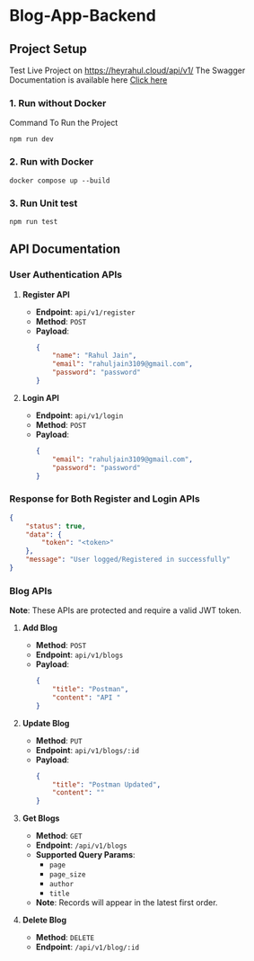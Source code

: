 # Blog-App-Backend

## Project Setup

Test Live Project on https://heyrahul.cloud/api/v1/
The Swagger Documentation is available here [Click here](https://heyrahul.cloud/docs/)

### 1. Run without Docker

Command To Run the Project
```
npm run dev
```

### 2. Run with Docker
```
docker compose up --build 
```

### 3. Run Unit test
```
npm run test
```

## API Documentation

### User Authentication APIs

1. **Register API**
   - **Endpoint**: `api/v1/register`
   - **Method**: `POST`
   - **Payload**:
     ```json
     {
         "name": "Rahul Jain",
         "email": "rahuljain3109@gmail.com",
         "password": "password"
     }
     ```

2. **Login API**
   - **Endpoint**: `api/v1/login`
   - **Method**: `POST`
   - **Payload**:
     ```json
     {
         "email": "rahuljain3109@gmail.com",
         "password": "password"
     }
     ```

### Response for Both Register and Login APIs
```json
{
    "status": true,
    "data": {
        "token": "<token>"
    },
    "message": "User logged/Registered in successfully"
}
```

### Blog APIs

**Note**: These APIs are protected and require a valid JWT token.

1. **Add Blog**
   - **Method**: `POST`
   - **Endpoint**: `api/v1/blogs`
   - **Payload**:
     ```json
     {
         "title": "Postman",
         "content": "API "
     }
     ```

2. **Update Blog**
   - **Method**: `PUT`
   - **Endpoint**: `api/v1/blogs/:id`
   - **Payload**:
     ```json
     {
         "title": "Postman Updated",
         "content": ""
     }
     ```

3. **Get Blogs**
   - **Method**: `GET`
   - **Endpoint**: `/api/v1/blogs`
   - **Supported Query Params**:
     - `page`
     - `page_size`
     - `author`
     - `title`
   - **Note**: Records will appear in the latest first order.

4. **Delete Blog**
   - **Method**: `DELETE`
   - **Endpoint**: `/api/v1/blog/:id`
